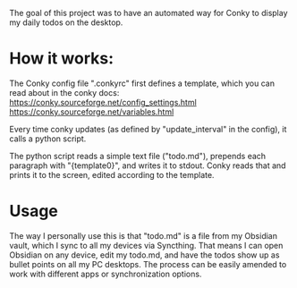 The goal of this project was to have an automated way for Conky to display my daily todos
on the desktop.

# How it works:

The Conky config file ".conkyrc" first defines a template, 
which you can read about in the conky docs:
https://conky.sourceforge.net/config_settings.html
https://conky.sourceforge.net/variables.html

Every time conky updates (as defined by "update_interval" in the config), it calls a python script.

The python script reads a simple text file ("todo.md"), prepends each paragraph 
with "{template0}", and writes it to stdout. Conky reads that and prints it to the screen,
edited according to the template.

# Usage

The way I personally use this is that "todo.md" is a file from my Obsidian vault, 
which I sync to all my devices via Syncthing. That means I can open Obsidian on any device, 
edit my todo.md, and have the todos show up as bullet points on all my PC desktops.
The process can be easily amended to work with different apps or synchronization options.
